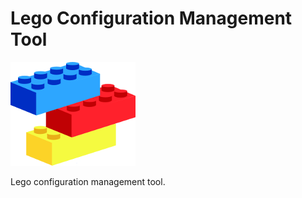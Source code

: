# Lego Configuration Management Tool

![Lego Logo](images/logo.png "Lego Logo")

Lego configuration management tool.

